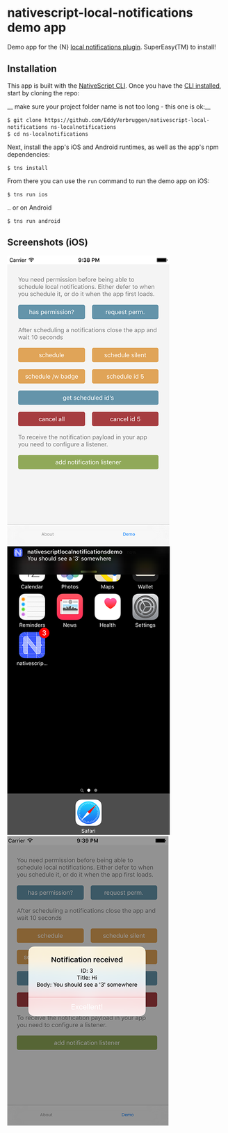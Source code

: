 # nativescript-local-notifications demo app

Demo app for the {N} [local notifications plugin](https://www.npmjs.com/package/nativescript-local-notifications). SuperEasy(TM) to install!

## Installation

This app is built with the [NativeScript CLI](https://github.com/NativeScript/nativescript-cli).
Once you have the [CLI installed](https://github.com/NativeScript/nativescript-cli#installation), start by cloning the repo:

__ make sure your project folder name is not too long - this one is ok:__
```
$ git clone https://github.com/EddyVerbruggen/nativescript-local-notifications ns-localnotifications
$ cd ns-localnotifications
```

Next, install the app's iOS and Android runtimes, as well as the app's npm dependencies:

```
$ tns install
```

From there you can use the `run` command to run the demo app on iOS:

```
$ tns run ios
```

.. or on Android

```
$ tns run android
```

## Screenshots (iOS)

![](screenshots/ios-demo-01.png)
![](screenshots/ios-demo-02.png)
![](screenshots/ios-demo-03.png)

